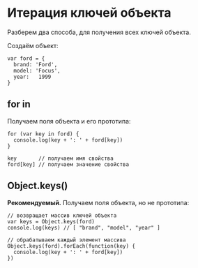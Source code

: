 # Итерация ключей объекта
Разберем два способа, для получения всех ключей объекта.

Создаём объект:

    var ford = {
      brand: 'Ford',
      model: 'Focus',
      year:   1999
    }

## for in
Получаем поля объекта и его прототипа:

    for (var key in ford) {
      console.log(key + ': ' + ford[key])
    }

    key       // получаем имя свойства
    ford[key] // получаем значение свойства

## Object.keys()
**Рекомендуемый.** Получаем поля объекта, но не прототипа:

    // возвращает массив ключей объекта
    var keys = Object.keys(ford)
    console.log(keys) // [ "brand", "model", "year" ]

    // обрабатываем каждый элемент массива
    Object.keys(ford).forEach(function(key) { 
      console.log(key + ': ' + ford[key])
    })
